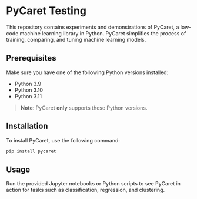 # PyCaret Testing

This repository contains experiments and demonstrations of PyCaret, a low-code machine learning library in Python. PyCaret simplifies the process of training, comparing, and tuning machine learning models.

## Prerequisites

Make sure you have one of the following Python versions installed:

- Python 3.9  
- Python 3.10  
- Python 3.11  

> **Note**: PyCaret **only** supports these Python versions.

## Installation

To install PyCaret, use the following command:

```bash
pip install pycaret
```

## Usage

Run the provided Jupyter notebooks or Python scripts to see PyCaret in action for tasks such as classification, regression, and clustering.

